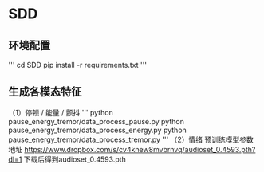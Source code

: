 # SDD
## 环境配置
'''
cd SDD
pip install -r requirements.txt
'''
## 生成各模态特征
 （1）停顿 / 能量 / 颤抖
'''
python pause_energy_tremor/data_process_pause.py
python pause_energy_tremor/data_process_energy.py
python pause_energy_tremor/data_process_tremor.py
'''
（2）情绪
预训练模型参数地址
https://www.dropbox.com/s/cv4knew8mvbrnvq/audioset_0.4593.pth?dl=1
下载后得到audioset_0.4593.pth
